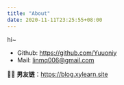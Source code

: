 ```yaml
---
title: "About"
date: 2020-11-11T23:25:55+08:00
---
```


hi~  
- Github: https://github.com/Yuuoniy  
- Mail: linmq006@gmail.com  

🙈💖 **男友链**：https://blog.xylearn.site  


